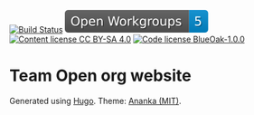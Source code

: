 [![Build Status](https://cloud.drone.io/api/badges/teamopen-dev/website-org/status.svg)](https://cloud.drone.io/teamopen-dev/website-org)
[![Open Workgroups](https://raw.githubusercontent.com/teamopen-dev/workgroups/master/badge.svg?sanitize=true)](https://github.com/teamopen-dev/workgroups/tree/master/workgroups)
[![Content license CC BY-SA 4.0](https://badgen.net/badge/Content%20license/CC%20BY-SA%204.0)](LICENSE.md)
[![Code license BlueOak-1.0.0](https://badgen.net/badge/Code%20license/BlueOak-1.0.0)](LICENSE.md)

# Team Open org website

Generated using [Hugo](https://gohugo.io).
Theme: [Ananka (MIT)](https://github.com/budparr/gohugo-theme-ananke).
